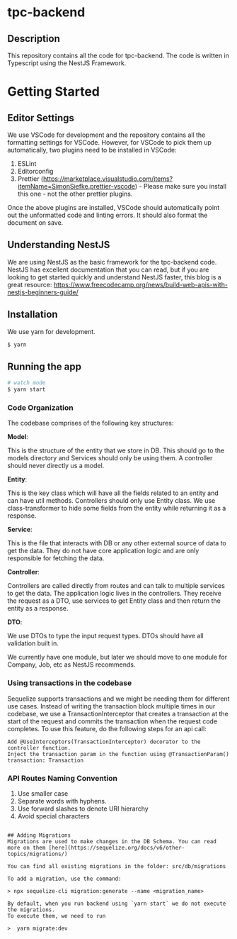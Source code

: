 # tpc-backend

## Description

This repository contains all the code for tpc-backend.
The code is written in Typescript using the NestJS Framework.

# Getting Started

## Editor Settings

We use VSCode for development and the repository contains all the formatting settings for VSCode. However, for VSCode to pick them up automatically, two plugins need to be installed in VSCode:

1. ESLint
2. Editorconfig
3. Prettier (https://marketplace.visualstudio.com/items?itemName=SimonSiefke.prettier-vscode) - Please make sure you install this one - not the other prettier plugins.

Once the above plugins are installed, VSCode should automatically point out the unformatted code and linting errors. It should also format the document on save.

## Understanding NestJS

We are using NestJS as the basic framework for the tpc-backend code. NestJS has excellent documentation that you can read,
but if you are looking to get started quickly and understand NestJS faster, this blog is a great resource:
https://www.freecodecamp.org/news/build-web-apis-with-nestjs-beginners-guide/

## Installation

We use yarn for development.

```bash
$ yarn
```

## Running the app

```bash
# watch mode
$ yarn start
```

### Code Organization

The codebase comprises of the following key structures:

**Model**:

This is the structure of the entity that we store in DB. This should go to the models directory and Services should only be using them. A controller should never directly
us a model.

**Entity**:

This is the key class which will have all the fields related to an entity and can have util methods. Controllers should only use Entity class.
We use class-transformer to hide some fields from the entity while returning it as a response.

**Service**:

This is the file that interacts with DB or any other external source of data to get the data. They do not have core application logic and are only responsible for fetching the data.

**Controller**:

Controllers are called directly from routes and can talk to multiple services to get the data. The application logic lives in the controllers.
They receive the request as a DTO, use services to get Entity class and then return the entity as a response.

**DTO**:

We use DTOs to type the input request types. DTOs should have all validation built in.

We currently have one module, but later we should move to one module for Company, Job, etc as NestJS recommends.

### Using transactions in the codebase

Sequelize supports transactions and we might be needing them for different use cases. Instead of writing the transaction block multiple times in our codebase, we use a TransactionInterceptor that creates a transaction at the start of the request
and commits the transaction when the request code completes. To use this feature, do the following steps for an api call:

```
Add @UseInterceptors(TransactionInterceptor) decorator to the controller function.
Inject the transaction param in the function using @TransactionParam() transaction: Transaction
```

### API Routes Naming Convention

1. Use smaller case
2. Separate words with hyphens.
3. Use forward slashes to denote URI hierarchy
4. Avoid special characters


```

## Adding Migrations
Migrations are used to make changes in the DB Schema. You can read more on them [here](https://sequelize.org/docs/v6/other-topics/migrations/)

You can find all existing migrations in the folder: src/db/migrations

To add a migration, use the command:

> npx sequelize-cli migration:generate --name <migration_name>

By default, when you run backend using `yarn start` we do not execute the migrations.
To execute them, we need to run

>  yarn migrate:dev

